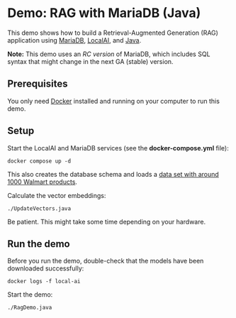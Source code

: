 # Demo: RAG with MariaDB (Java)

This demo shows how to build a Retrieval-Augmented Generation (RAG) application
using [MariaDB](https://mariadb.com/), [LocalAI](https://localai.io/), and [Java](https://en.wikipedia.org/wiki/Java_(programming_language)).

**Note:** This demo uses an _RC version_ of MariaDB, which includes SQL syntax that
might change in the next GA (stable) version.

## Prerequisites

You only need [Docker](https://www.docker.com/) installed and running on your computer to run this demo.

## Setup

Start the LocalAI and MariaDB services (see the **docker-compose.yml** file):

```shell
docker compose up -d
```

This also creates the database schema and loads a [data set with around 1000 Walmart products](https://github.com/luminati-io/Walmart-dataset-samples/blob/main/walmart-products.csv).

Calculate the vector embeddings:

```shell
./UpdateVectors.java
```

Be patient. This might take some time depending on your hardware.

## Run the demo

Before you run the demo, double-check that the models have been downloaded successfully:

```shell
docker logs -f local-ai
```

Start the demo:

```shell
./RagDemo.java
```
